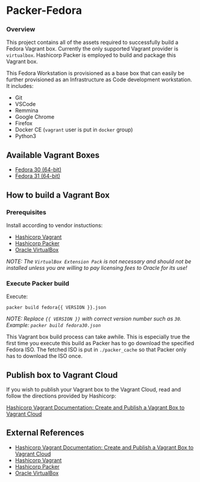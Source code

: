 
# Packer-Fedora

### Overview

This project contains all of the assets required to successfully build a Fedora Vagrant box. Currently the only supported Vagrant provider is `virtualbox`. Hashicorp Packer is employed to build and package this Vagrant box.

This Fedora Workstation is provisioned as a base box that can easily be further provisioned as an Infrastructure as Code development workstation. It includes:

* Git
* VSCode
* Remmina
* Google Chrome
* Firefox
* Docker CE (`vagrant` user is put in `docker` group)
* Python3

## Available Vagrant Boxes
* [Fedora 30 (64-bit)](https://app.vagrantup.com/ryancraig/boxes/fedora30-dev-ws)
* [Fedora 31 (64-bit)](https://app.vagrantup.com/ryancraig/boxes/fedora31-dev-ws)

## How to build a Vagrant Box

### Prerequisites

Install according to vendor instuctions:

* [Hashicorp Vagrant](https://www.vagrantup.com/)
* [Hashicorp Packer](https://www.packer.io/)
* [Oracle VirtualBox](https://www.virtualbox.org/)

*NOTE: The `VirtualBox Extension Pack` is not necessary and should not be installed unless you are willing to pay licensing fees to Oracle for its use!*

### Execute Packer build

Execute:

```
packer build fedora{{ VERSION }}.json
```

*NOTE: Replace `{{ VERSION }}` with correct version number such as `30`.  Example: `packer build fedora30.json`*

This Vagrant box build process can take awhile. This is especially true the first time you execute this build as Packer has to go download the specified Fedora ISO. The fetched ISO is put in `./packer_cache` so that Packer only has to download the ISO once.

## Publish box to Vagrant Cloud
If you wish to publish your Vagrant box to the Vagrant Cloud, read and follow the directions provided by Hashicorp:

[Hashicorp Vagrant Documentation: Create and Publish a Vagrant Box to Vagrant Cloud](https://www.vagrantup.com/docs/vagrant-cloud/boxes/create.html)

## External References

* [Hashicorp Vagrant Documentation: Create and Publish a Vagrant Box to Vagrant Cloud](https://www.vagrantup.com/docs/vagrant-cloud/boxes/create.html)
* [Hashicorp Vagrant](https://www.vagrantup.com/)
* [Hashicorp Packer](https://www.packer.io/)
* [Oracle VirtualBox](https://www.virtualbox.org/)